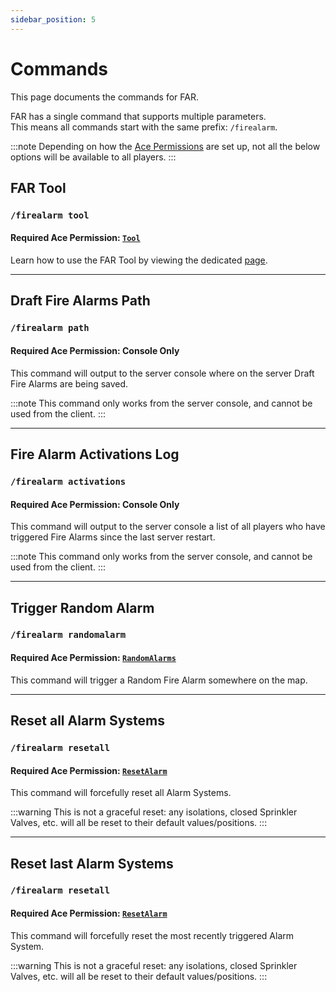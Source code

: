 ```yaml
---
sidebar_position: 5
---
```


# Commands

This page documents the commands for FAR.

FAR has a single command that supports multiple parameters.  
This means all commands start with the same prefix: `/firealarm`.

:::note
Depending on how the [Ace Permissions](../config.md#permissions) are set up, not all the below options will be available to all players.
:::

## FAR Tool
### `/firealarm tool`
#### Required Ace Permission: [`Tool`](../config#use-far-tool)

Learn how to use the FAR Tool by viewing the dedicated [page](../developers/tool.md).

***

## Draft Fire Alarms Path
### `/firealarm path`
#### Required Ace Permission: Console Only

This command will output to the server console where on the server Draft Fire Alarms are being saved.

:::note
This command only works from the server console, and cannot be used from the client.
:::

***

## Fire Alarm Activations Log
### `/firealarm activations`
#### Required Ace Permission: Console Only

This command will output to the server console a list of all players who have triggered Fire Alarms since the last server restart.

:::note
This command only works from the server console, and cannot be used from the client.
:::

***

## Trigger Random Alarm
### `/firealarm randomalarm`
#### Required Ace Permission: [`RandomAlarms`](../config#trigger-random-alarms-via-command)

This command will trigger a Random Fire Alarm somewhere on the map.

***

## Reset all Alarm Systems
### `/firealarm resetall`
#### Required Ace Permission: [`ResetAlarm`](../config#reset-alarm-systems-via-command)

This command will forcefully reset all Alarm Systems.

:::warning
This is not a graceful reset: any isolations, closed Sprinkler Valves, etc. will all be reset to their default values/positions.
:::

***

## Reset last Alarm Systems
### `/firealarm resetall`
#### Required Ace Permission: [`ResetAlarm`](../config#reset-alarm-systems-via-command)

This command will forcefully reset the most recently triggered Alarm System.

:::warning
This is not a graceful reset: any isolations, closed Sprinkler Valves, etc. will all be reset to their default values/positions.
:::
